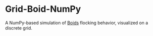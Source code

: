 # Grid-Boid-NumPy
A NumPy-based simulation of [Boids](https://en.wikipedia.org/wiki/Boids) flocking behavior, visualized on a discrete grid. 
